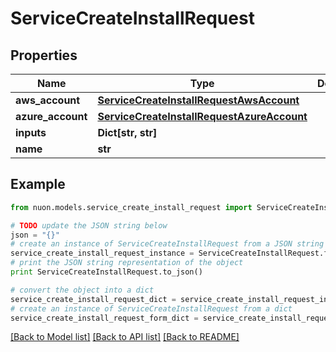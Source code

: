 # ServiceCreateInstallRequest


## Properties

Name | Type | Description | Notes
------------ | ------------- | ------------- | -------------
**aws_account** | [**ServiceCreateInstallRequestAwsAccount**](ServiceCreateInstallRequestAwsAccount.md) |  | [optional] 
**azure_account** | [**ServiceCreateInstallRequestAzureAccount**](ServiceCreateInstallRequestAzureAccount.md) |  | [optional] 
**inputs** | **Dict[str, str]** |  | [optional] 
**name** | **str** |  | 

## Example

```python
from nuon.models.service_create_install_request import ServiceCreateInstallRequest

# TODO update the JSON string below
json = "{}"
# create an instance of ServiceCreateInstallRequest from a JSON string
service_create_install_request_instance = ServiceCreateInstallRequest.from_json(json)
# print the JSON string representation of the object
print ServiceCreateInstallRequest.to_json()

# convert the object into a dict
service_create_install_request_dict = service_create_install_request_instance.to_dict()
# create an instance of ServiceCreateInstallRequest from a dict
service_create_install_request_form_dict = service_create_install_request.from_dict(service_create_install_request_dict)
```
[[Back to Model list]](../README.md#documentation-for-models) [[Back to API list]](../README.md#documentation-for-api-endpoints) [[Back to README]](../README.md)


